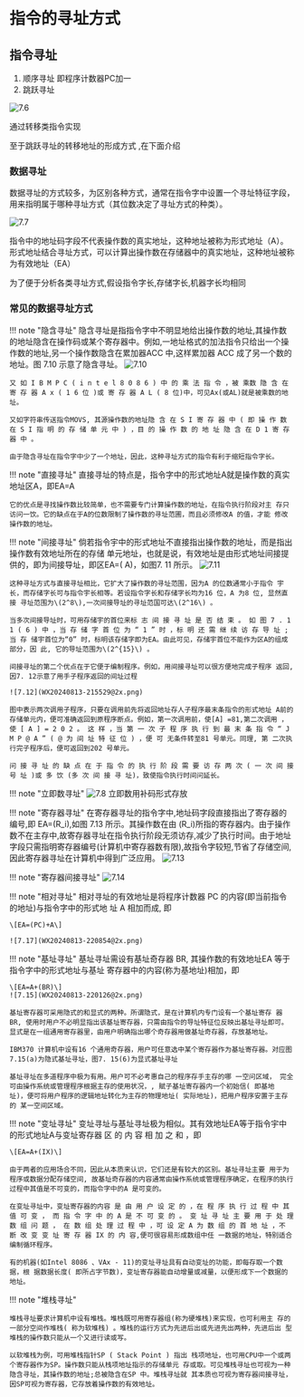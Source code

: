 # 指令的寻址方式


## 指令寻址

1. 顺序寻址  即程序计数器PC加一
2. 跳跃寻址 

![7.6](WX20240813-213630@2x.png)

通过转移类指令实现

至于跳跃寻址的转移地址的形成方式 ,在下面介绍



### 数据寻址

数据寻址的方式较多，为区别各种方式，通常在指令字中设置一个寻址特征字段，用来指明属于哪种寻址方式（其位数决定了寻址方式的种类）。

![7.7](WX20240813-214047@2x.png)

指令中的地址码字段不代表操作数的真实地址，这种地址被称为形式地址（A）。形式地址结合寻址方式，可以计算出操作数在存储器中的真实地址，这种地址被称为有效地址（EA）

为了便于分析各类寻址方式,假设指令字长,存储字长,机器字长均相同

### 常见的数据寻址方式

!!! note "隐含寻址"
    隐含寻址是指指令字中不明显地给出操作数的地址,其操作数的地址隐含在操作码或某个寄存器中。例如,一地址格式的加法指令只给出一个操作数的地址,另一个操作数隐含在累加器ACC 中,这样累加器 ACC 成了另一个数的地址。图 7.10 示意了隐含寻址。
    ![7.10](WX20240813-214505@2x.png)

    又 如 I B M P C ( i n t e l 8 0 8 6 ) 中 的 乘 法 指 令 ，被 乘数 隐 含 在 寄 存 器 A x ( 1 6 位 )或 寄 存 器 A L ( 8 位)中，可见Ax(或AL)就是被乘数的地址。
    
    又如字符串传送指令MOVS, 其源操作数的地址隐 含 在 S I 寄 存 器 中 ( 即 操 作 数 在 S I 指 明 的 存 储 单 元 中 ) ，目 的 操 作 数 的 地 址 隐 含 在 D 1 寄 存 器 中 。

    由于隐含寻址在指令字中少了一个地址，因此，这种寻址方式的指令有利于缩短指令字长。

!!! note "直接寻址"
    直接寻址的特点是，指令字中的形式地址A就是操作数的真实地址区A，即EA=A

    它的优点是寻找操作数比较简单，也不需要专门计算操作数的地址，在指令执行阶段对主 存只访问一饮。它的缺点在于A的位数限制了操作数的寻址范圃，而且必须修改A 的值，才能 修改操作数的地址。

!!! note "间接寻址"
    倘若指令宇中的形式地址不直接指出操作数的地址，而是指出操作数有效地址所在的存储 单元地址，也就是说，有效地址是由形式地址间接提供的，即为间接导址，即区EA=( A)，如图7. 11 所示。
    ![7.11](WX20240813-215033@2x.png)

    这种寻址方式与直接寻址相比，它扩大了操作数的寻址范围，因为A 的位数通常小于指令 宇长，而存储字长可与指令宇长相等。若设指令字长和存储字长均为16 位，A 为8 位, 显然直接 寻址范围为\(2^8\),一次间接导址的寻址范国可达\(2^16\) 。
    
    当多次间接导址时，可用存储宇的首位来标 志 间 接 寻 址 是 否 结 束 。 如 图 7 . 1 1 ( 6 ) 中 ，当 存 储 字 首 位 为 “ 1 ” 时 ，标 明 还 需 继 续 访 存 导 址 ; 当 存 储宇首位为“0” 时，标明该存储字即为EA。由此可见，存储宇首位不能作为区A的组成部分，因 此, 它的导址范围为\(2^{15}\) 。

    间接寻址的第二个优点在于它便于编制程序。例如，用间接寻址可以很方便地完成子程序 返回, 因7. 12示意了用手子程序返回的间址过程

    ![7.12](WX20240813-215529@2x.png)

    图中表示两次调用子程序，只要在调用前先将返回地址存人子程序最末条指令的形式地址 A前的存储单元内，便可准确返回到原程序断点。例如，第一次调用前，使[A] =81,第二次调用 ， 使 [ A ] = 2 0 2 。 这 样 ，当 第 一 次 子 程 序 执 行 到 最 末 条 指 令 “ J M P @ A ” ( @ 为 间 址 特 征 位 ) ，便 可 无条件转至81 号单元。同理, 第 二次执行完子程序后，便可返回到202 号单元。

    问 接 寻 址 的 缺 点 在 于 指 令 的 执 行 阶 段 需 要 访 存 两 次 ( 一 次 间 接 号 址 )或 多 饮 (多 次 间 接 寻 址)，致使指令执行时间问延长。

!!! note "立即数寻址"
    ![7.8](WX20240813-214747@2x.png)
    立即数用补码形式存放

!!! note "寄存器寻址"
    在寄存器寻址的指令字中,地址码字段直接指出了寄存器的编号,即 EA=\(R_i\),如图 7.13 所示。其操作数在由 \(R_i\)所指的寄存器内。由于操作数不在主存中,故寄存器寻址在指令执行阶段无须访存,减少了执行时间。由于地址字段只需指明寄存器编号(计算机中寄存器数有限),故指令字较短,节省了存储空间,因此寄存器寻址在计算机中得到广泛应用。
    ![7.13](WX20240813-215904@2x.png)


!!! note "寄存器间接寻址"
    ![7.14](WX20240813-215941@2x.png)

!!! note "相对寻址"
    相对寻址的有效地址是将程序计数器 PC 的内容(即当前指令的地址)与指令字中的形式地 址 A 相加而成, 即
    
    \[EA=(PC)+A\]

    ![7.17](WX20240813-220854@2x.png)


!!! note "基址寻址"
    基址寻址需设有基址奇存器 BR, 其操作数的有效地址EA 等于指令字中的形式地址与基址 寄存器中的内容(称为基地址)相加，即
    
    \[EA=A+(BR)\]
    ![7.15](WX20240813-220126@2x.png)

    基址寄存器可采用隐式的和显式的两种。所谓隐式，是在计算机内专门设有一个基址寄存 器BR, 使用时用户不必明显指出该基址寄存器，只需由指令的导址特征位反映出基址寻址即可。 显式是在一组通用寄存器里，由用户明确指出哪个奇存器用做基址奇存器，存放基地址。

    IBM370 计算机中设有16 个通用奇存器，用户可任意选中某个寄存器作为基址寄存器。对应图 7.15(a)为隐式基址寻址，图7. 15(6)为显式基址寻址

    基址寻址在多道程序中极为有用。用户可不必考惠自己的程序存手主存的哪 一空问区域， 完全可由操作系统或管理程序根据主存的使用状况，, 賦子基址寄存器内一个初始信( 即基地 址)，便可将用户程序的逻辑地址转化为主存的物理地址( 实际地址)，把用户程序安置于主存的 某一空间区域。


!!! note "变址寻址"
    变址寻址与基址寻址极为相似。其有效地址EA等于指令宇中的形式地址A与变址寄存器 区 的 内 容 相 加 之 和 ，即
    
    \[EA=A+(IX)\]

    由于两者的应用场合不同，因此从本质来认识，它们还是有较大的区别。基址寻址主要 用于为程序或数据分配存储空间, 故基址奇存器的内容通常由操作系统或管理程序确定，在程序的执行过程中其值是不可变的，而指令字中的A 是可变的。

    在变址寻址中，变址寄存器的内容 是 由 用 户 设 定 的 ，在 程 序 执 行 过 程 中 其 值 可 变 ， 而 指 令 字 中 的 A 是 不 可 变 的 。 变 址 寻 址 主 要 用 于 处 理 数 组 问 题 ， 在 数 组 处 理 过 程 中 ，可 设 定 A 为 数 组 的 首 地 址 ，不 断 改 变 变 址 寄 存 器 IX 的 内 容,便可很容易形成数组中任 一数据的地址，特别适合编制循环程序。

    有的机器(如Intel 8086 、VAx - 11)的变址寻址具有自动变址的功能，即每存取一个数据，根 据数据长度( 即所占字节数)，变址寄存器能自动增量或减量，以便形成下一个数据的地址。


!!! note "堆栈寻址"

    堆栈寻址要求计算机中设有堆栈。堆栈既可用寄存器组(称为硬堆栈)来实现，也可利用主 存的一部分空间作堆栈( 称为软堆栈) 。堆栈的运行方式为先进后出或先进先出两种，先进后出 型堆栈的操作数只能从一个又进行读或写。

    以软堆栈为例，可用堆栈指针SP ( Stack Point ) 指出 栈项地址，也可用CPU中一个或两个寄存器作为SP。操作数只能从栈项地址指示的存储单元 存或取。可见堆栈寻址也可视为一种隐含寻址，其操作数的地址;总被隐含在SP 中。堆栈寻址就 其本质也可视为寄存器间接寻址，因SP可视为寄存器，它存放着操作数的有效地址。